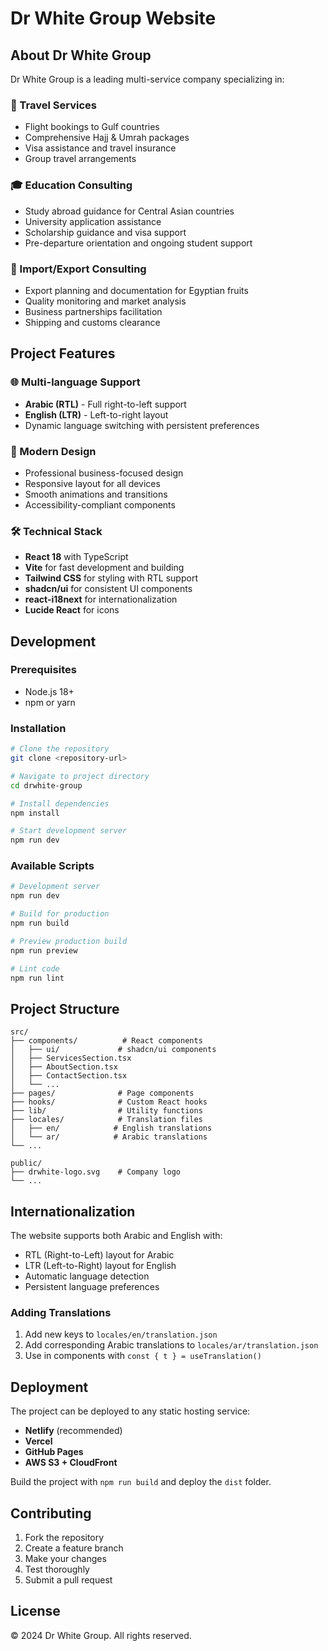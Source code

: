 # Dr White Group Website

## About Dr White Group

Dr White Group is a leading multi-service company specializing in:

### 🛫 Travel Services
- Flight bookings to Gulf countries
- Comprehensive Hajj & Umrah packages
- Visa assistance and travel insurance
- Group travel arrangements

### 🎓 Education Consulting
- Study abroad guidance for Central Asian countries
- University application assistance
- Scholarship guidance and visa support
- Pre-departure orientation and ongoing student support

### 🚢 Import/Export Consulting
- Export planning and documentation for Egyptian fruits
- Quality monitoring and market analysis
- Business partnerships facilitation
- Shipping and customs clearance

## Project Features

### 🌐 Multi-language Support
- **Arabic (RTL)** - Full right-to-left support
- **English (LTR)** - Left-to-right layout
- Dynamic language switching with persistent preferences

### 🎨 Modern Design
- Professional business-focused design
- Responsive layout for all devices
- Smooth animations and transitions
- Accessibility-compliant components

### 🛠️ Technical Stack
- **React 18** with TypeScript
- **Vite** for fast development and building
- **Tailwind CSS** for styling with RTL support
- **shadcn/ui** for consistent UI components
- **react-i18next** for internationalization
- **Lucide React** for icons

## Development

### Prerequisites
- Node.js 18+
- npm or yarn

### Installation

```bash
# Clone the repository
git clone <repository-url>

# Navigate to project directory
cd drwhite-group

# Install dependencies
npm install

# Start development server
npm run dev
```

### Available Scripts

```bash
# Development server
npm run dev

# Build for production
npm run build

# Preview production build
npm run preview

# Lint code
npm run lint
```

## Project Structure

```
src/
├── components/          # React components
│   ├── ui/             # shadcn/ui components
│   ├── ServicesSection.tsx
│   ├── AboutSection.tsx
│   ├── ContactSection.tsx
│   └── ...
├── pages/              # Page components
├── hooks/              # Custom React hooks
├── lib/                # Utility functions
├── locales/            # Translation files
│   ├── en/            # English translations
│   └── ar/            # Arabic translations
└── ...

public/
├── drwhite-logo.svg    # Company logo
└── ...
```

## Internationalization

The website supports both Arabic and English with:
- RTL (Right-to-Left) layout for Arabic
- LTR (Left-to-Right) layout for English
- Automatic language detection
- Persistent language preferences

### Adding Translations

1. Add new keys to `locales/en/translation.json`
2. Add corresponding Arabic translations to `locales/ar/translation.json`
3. Use in components with `const { t } = useTranslation()`

## Deployment

The project can be deployed to any static hosting service:

- **Netlify** (recommended)
- **Vercel**
- **GitHub Pages**
- **AWS S3 + CloudFront**

Build the project with `npm run build` and deploy the `dist` folder.

## Contributing

1. Fork the repository
2. Create a feature branch
3. Make your changes
4. Test thoroughly
5. Submit a pull request

## License

© 2024 Dr White Group. All rights reserved.
